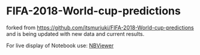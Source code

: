 # FIFA-2018-World-cup-predictions

forked from https://github.com/itsmuriuki/FIFA-2018-World-cup-predictions and is being updated with new data and current results.

For live display of Notebook use:
[NBViewer](http://nbviewer.jupyter.org/github/Schm1tz1/FIFA-2018-World-cup-predictions/blob/master/Predicting%20Fifa%202018.ipynb)
